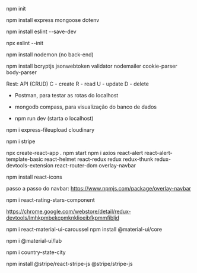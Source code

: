 npm init

npm install express mongoose dotenv

npm install eslint --save-dev

npx eslint --init

npm install nodemon (no back-end)

npm install bcryptjs jsonwebtoken validator nodemailer cookie-parser body-parser

<!-- BACK END -->
Rest: API (CRUD)
C - create
R - read
U - update
D - delete

- Postman, para testar as rotas do localhost
- mongodb compass, para visualização do banco de dados

- npm run dev (starta o localhost)

<!-- cloudinary -->
npm i express-fileupload cloudinary

<!-- stripe payment -->
npm i stripe


<!-- FRONT END -->
npx create-react-app .
npm start
npm i axios react-alert react-alert-template-basic react-helmet react-redux redux redux-thunk redux-devtools-extension react-router-dom overlay-navbar

npm install react-icons

passo a passo do navbar:
https://www.npmjs.com/package/overlay-navbar

npm i react-rating-stars-component

<!-- extensão no chrome -->
https://chrome.google.com/webstore/detail/redux-devtools/lmhkpmbekcpmknklioeibfkpmmfibljd

<!-- carrossel -->
npm i react-material-ui-caroussel
npm install @material-ui/core

npm i @material-ui/lab

npm i country-state-city

<!-- stripe payment -->
npm install @stripe/react-stripe-js @stripe/stripe-js
